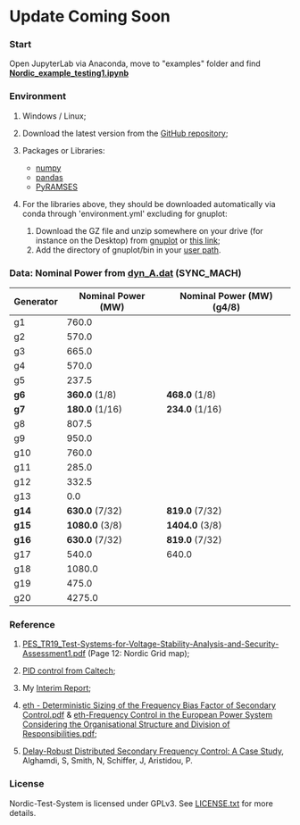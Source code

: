 # Update Coming Soon



### Start
Open JupyterLab via Anaconda, move to "examples" folder and find [**Nordic_example_testing1.ipynb**](https://github.com/realgjl/sfcNordic/blob/master/examples/Nordic_example_testing1.ipynb)


### Environment
1. Windows / Linux;
2. Download the latest version from the [GitHub repository](https://github.com/realgjl/Nordic-Test-System);
3. Packages or Libraries:
	- [numpy](http://www.numpy.org/)
	- [pandas](https://pandas.pydata.org)
	- [PyRAMSES](https://ramses.paristidou.info)

4. For the libraries above, they should be downloaded automatically via conda through 'environment.yml' excluding for gnuplot:
	1. Download the GZ file and unzip somewhere on your drive (for instance on the Desktop) from [gnuplot](https://sourceforge.net/projects/gnuplot/files/gnuplot/5.2.5/) or [this link](https://www.dropbox.com/s/qqr0yarrag3e9ia/gnuplot.zip?dl=0); 
	2. Add the directory of gnuplot/bin in your [user path](https://support.microsoft.com/en-gb/help/931715/you-cannot-modify-user-environment-variables-in-the-system-properties).

### Data: Nominal Power from [dyn_A.dat](https://github.com/realgjl/sfcNordic/blob/master/examples/dyn_A.dat) (SYNC_MACH)
| Generator | Nominal Power (MW)| Nominal Power (MW) (g4/8)|
|-----------|-------------------|--------------------------|
| g1        | 760.0             |                          |
| g2        | 570.0             |                          |
| g3        | 665.0             |                          |
| g4        | 570.0             |                          |
| g5        | 237.5             |                          |
| **g6**    | **360.0** (1/8)   | **468.0**  (1/8)         |
| **g7**    | **180.0** (1/16)  | **234.0**  (1/16)        |
| g8        | 807.5             |                          |
| g9        | 950.0             |                          |
| g10       | 760.0             |                          |
| g11       | 285.0             |                          |
| g12       | 332.5             |                          |
| g13       | 0.0               |                          |
| **g14**   | **630.0** (7/32)  | **819.0**  (7/32)        |
| **g15**   | **1080.0** (3/8)  | **1404.0**  (3/8)        |
| **g16**   | **630.0** (7/32)  | **819.0**  (7/32)        |
| g17       | 540.0             | 640.0                    |
| g18       | 1080.0            |                          |
| g19       | 475.0             |                          |
| g20       | 4275.0            |                          |


### Reference
1. [PES_TR19_Test-Systems-for-Voltage-Stability-Analysis-and-Security-Assessment1.pdf](https://github.com/realgjl/Nordic-Test-System/blob/master/reference%20(pdf)/PES_TR19_Test-Systems-for-Voltage-Stability-Analysis-and-Security-Assessment1.pdf) (Page 12: Nordic Grid map);

2. [PID control from Caltech](https://github.com/realgjl/sfcNordic/blob/master/reference%20(pdf)/Caltech%20PID%20Control.pdf);

3. My [Interim Report](https://github.com/realgjl/Nordic-Test-System/blob/master/reference%20(pdf)/interim%20report.pdf);

4. [eth - Deterministic Sizing of the Frequency Bias Factor of Secondary Control.pdf](https://github.com/realgjl/Nordic-Test-System/blob/master/reference%20(pdf)/eth%20-%20Deterministic%20Sizing%20of%20the%20Frequency%20Bias%20Factor%20of%20Secondary%20Control.pdf) & [eth-Frequency Control in the European Power System Considering the Organisational Structure and Division of Responsibilities.pdf](https://github.com/realgjl/Nordic-Test-System/blob/master/reference%20(pdf)/eth-Frequency%20Control%20in%20the%20European%20Power%20System%20Considering%20the%20Organisational%20Structure%20and%20Division%20of%20Responsibilities.pdf);

5. [Delay-Robust Distributed Secondary Frequency Control: A Case Study](http://eprints.whiterose.ac.uk/144279/8/PID5849209.pdf), Alghamdi, S, Smith, N, Schiffer, J, Aristidou, P.

### License

Nordic-Test-System is licensed under GPLv3. See [LICENSE.txt](https://github.com/realgjl/Nordic-Test-System/blob/master/LICENSE.txt) for more details.
